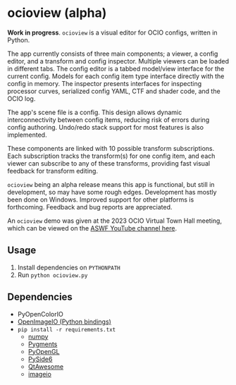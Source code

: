 <!-- SPDX-License-Identifier: CC-BY-4.0 -->
<!-- Copyright Contributors to the OpenColorIO Project. -->

ocioview (alpha)
================

**Work in progress**. ``ocioview`` is a visual editor for OCIO configs, written in 
Python.

The app currently consists of three main components; a viewer, a config editor, and a 
transform and config inspector. Multiple viewers can be loaded in different tabs. The 
config editor is a tabbed model/view interface for the current config. Models for 
each config item type interface directly with the config in memory. The inspector 
presents interfaces for inspecting processor curves, serialized config YAML, CTF and 
shader code, and the OCIO log.

The app's scene file is a config. This design allows dynamic interconnectivity between 
config items, reducing risk of errors during config authoring. Undo/redo stack support 
for most features is also implemented.

These components are linked with 10 possible transform subscriptions. Each subscription 
tracks the transform(s) for one config item, and each viewer can subscribe to any of 
these transforms, providing fast visual feedback for transform editing.

``ocioview`` being an alpha release means this app is functional, but still in 
development, so may have some rough edges. Development has mostly been done on Windows. 
Improved support for other platforms is forthcoming. Feedback and bug reports are 
appreciated.

An ``ocioview`` demo was given at the 2023 OCIO Virtual Town Hall meeting, which can be 
viewed on the [ASWF YouTube channel here](https://www.youtube.com/watch?v=y-oq693Wl8g).

Usage
-----

1. Install dependencies on ``PYTHONPATH``
2. Run ``python ocioview.py``

Dependencies
------------

* PyOpenColorIO
* [OpenImageIO (Python bindings)](https://github.com/OpenImageIO/oiio)
* ``pip install -r requirements.txt``
  * [numpy](https://pypi.org/project/numpy/)
  * [Pygments](https://pypi.org/project/Pygments/)
  * [PyOpenGL](https://pypi.org/project/PyOpenGL/)
  * [PySide6](https://pypi.org/project/PySide6/)
  * [QtAwesome](https://pypi.org/project/QtAwesome/)
  * [imageio](https://pypi.org/project/imageio/)
